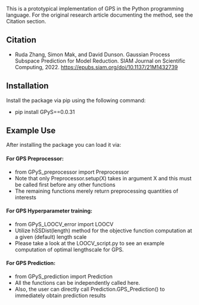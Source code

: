 This is a prototypical implementation of GPS in the Python programming language. 
For the original research article documenting the method, see the Citation section.

## Citation

- Ruda Zhang, Simon Mak, and David Dunson. Gaussian Process Subspace Prediction for Model Reduction. SIAM Journal on Scientific Computing, 2022. https://epubs.siam.org/doi/10.1137/21M1432739

## Installation

Install the package via pip using the following command:

- pip install GPyS==0.0.31

## Example Use 

After installing the package you can load it via: 

#### For GPS Preprocessor: 
  - from GPyS_preprocessor import Preprocessor
  - Note that only Preprocessor.setup(X) takes in argument X and this must be called first before any other functions
  - The remaining functions merely return preprocessing quantities of interests

#### For GPS Hyperparameter training:
- from GPyS_LOOCV_error import LOOCV
- Utilize hSSDist(length) method for the objective function computation at a given (default) length scale
- Please take a look at the LOOCV_script.py to see an example computation of optimal lengthscale for GPS. 

#### For GPS Prediction: 
  - from GPyS_prediction import Prediction
  - All the functions can be independently called here. 
  - Also, the user can directly call Prediction.GPS_Prediction() to immediately obtain prediction results
